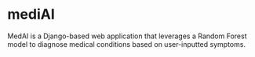 # mediAI
MedAI is a Django-based web application that leverages a Random Forest model to diagnose medical conditions based on user-inputted symptoms.
